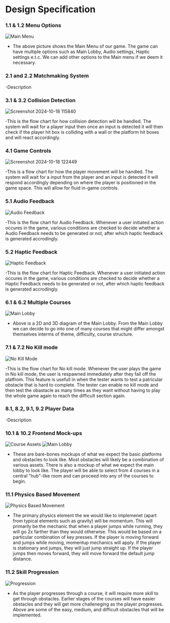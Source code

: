 # Design Specification

### 1.1 & 1.2 Menu Options
![Main Menu](../assets/Main-Menu.jpeg)

- The above picture shows the Main Menu of our game. The game can have multiple options such as Main Lobby, Audio settings, Haptic settings e.t.c. We can add other options to the Main menu if we deem it necessary. 

### 2.1 and 2.2 Matchmaking System


-Description
### 3.1 & 3.2 Collision Detection
![Screenshot 2024-10-18 115840](https://github.com/user-attachments/assets/7d2233e2-b6bf-4422-9c1e-03c5593c49aa)

-This is the flow chart for how collision detection will be handled. The system will wait for a player input then once an input is detected it will then check if the player hit box is colliding with a wall or the platform hit boxes and will react accordingly.
### 4.1 Game Controls
![Screenshot 2024-10-18 122449](https://github.com/user-attachments/assets/09d88668-67bb-40f1-abd9-60e6b57005c5)

-This is a flow chart for how the player movement will be handled. The system will wait for a input from the player and an input is detected it will respond accordingly depending on where the player is positioned in the game space. This will allow for fluid in-game controls.
### 5.1 Audio Feedback
![Audio Feedback](../assets/Audio-Feedback.jpeg)


-This is the flow chart for Audio Feedback. Whenever a user initiated action occures in the game, various conditions are checked to decide whether a Audio Feedback needs to be generated or not, after which haptic feedback is generated accrodingly.
### 5.2 Haptic Feedback
![Haptic Feedback](../assets/Haptic-Feedback.jpeg)


-This is the flow chart for Haptic Feedback. Whenever a user initiated action occures in the game, various conditions are checked to decide whether a Haptic Feedback needs to be generated or not, after which haptic feedback is generated accrodingly.
### 6.1 & 6.2 Multiple Courses
![Main Lobby](../assets/Main-Lobby-Mockup.jpeg)
- Above is a 2D and 3D diagram of the Main Lobby. From the Main Lobby we can decide to go into one of many courses that might differ amongst themselves interms of theme, difficulty, course structure. 

### 7.1 & 7.2 No Kill mode
![No Kill Mode](../assets/No-Kill-mode.jpeg)


-This is the flow chart for No kill mode. Whenever the user plays the game in No kill mode, the user is respawned immediately after they fall off the platfrom. This feature is usefull in when the tester wants to test a patricular obstacle that is hard to complete. The tester can enable no kill mode and then test the obastacle as many times as they want without having to play the whole game again to reach the difficult section again.

### 8.1, 8.2, 9.1, 9.2 Player Data


-Description
### 10.1 & 10.2 Frontend Mock-ups
![Course Assets](../assets/Course-Assets-Mockup.jpeg)
![Main Lobby](../assets/Main-Lobby-Mockup.jpeg)

- These are bare-bones mockups of what we expect the basic platforms and obstacles to look like. Most obstacles will likely be a combination of various assets. There is also a mockup of what we expect the main lobby to look like. The player will be able to select from 4 courses in a central "hub"-like room and can proceed into any of the courses to begin.
### 11.1 Physics Based Movement
![Physics Based Movement](../assets/Physics-Based-Movement-Diagram.jpeg)

- The primary physics element the we would like to implemenet (apart from typical elements such as gravity) will be momentum. This will primarily be the mechanic that when a player jumps while running, they will go 2x farther than they would otherwise. This would be based on a particular combination of key presses. If the player is moving forward and jumps while moving, momentup mechanics will apply. If the player is stationary and jumps, they will just jump straight up. If the player jumps then moves forward, they will move forward the default jump distance.
### 11.2 Skill Progression
![Progression](../assets/Skill%20Progression-Diagram.jpeg)

- As the player progresses through a course, it will require more skill to get through obstacles. Earlier stages of the courses will have easier obstacles and they will get more challeneging as the player progresses. Above are some of the easy, medium, and difficult obstacles that will be implemented.

